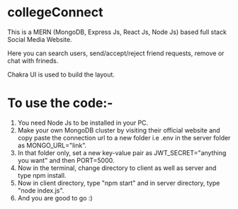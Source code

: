 # collegeConnect

This is a MERN (MongoDB, Express Js, React Js, Node Js) based full stack Social Media Website.

Here you can search users, send/accept/reject friend requests, remove or chat with frineds.

Chakra UI is used to build the layout.

# To use the code:-

1. You need Node Js to be installed in your PC.
2. Make your own MongoDB cluster by visiting their official website and copy paste the connection url to a new folder i.e .env in the server folder as MONGO_URL="link".
3. In that folder only, set a new key-value pair as JWT_SECRET="anything you want" and then PORT=5000.
4. Now in the terminal, change directory to client as well as server and type npm install.
5. Now in client directory, type "npm start" and in server directory, type "node index.js".
6. And you are good to go :)
